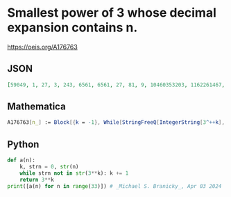 # Smallest power of 3 whose decimal expansion contains n\.
https://oeis.org/A176763
## JSON
```JSON
[59049, 1, 27, 3, 243, 6561, 6561, 27, 81, 9, 10460353203, 1162261467, 129140163, 31381059609, 177147, 1594323, 129140163, 177147, 2187, 19683, 387420489, 2187, 1162261467, 1594323, 243, 2541865828329, 1162261467, 27, 282429536481, 729, 43046721, 531441, 1594323]
```
## Mathematica
```Mathematica
A176763[n_] := Block[{k = -1}, While[StringFreeQ[IntegerString[3^++k], IntegerString[n]]]; 3^k]; Array[A176763, 50, 0] (* _Paolo Xausa_, Apr 03 2024 *)
```
## Python
```Python
def a(n):
    k, strn = 0, str(n)
    while strn not in str(3**k): k += 1
    return 3**k
print([a(n) for n in range(33)]) # _Michael S. Branicky_, Apr 03 2024
```
